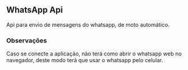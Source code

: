 ## WhatsApp Api


Api para envio de mensagens do whatsapp, de moto automático.

### Observações
Caso se conecte a aplicação, não terá como abrir o whatsapp web no navegador, deste modo terá que usar o whatsapp pelo celular.
